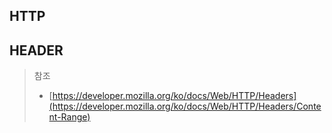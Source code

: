 ## HTTP





## HEADER















> 참조
>
> - [https://developer.mozilla.org/ko/docs/Web/HTTP/Headers](https://developer.mozilla.org/ko/docs/Web/HTTP/Headers/Content-Range)

